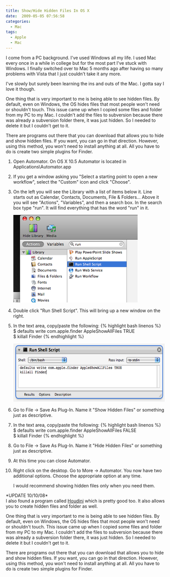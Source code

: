 ```yaml
---
title: Show/Hide Hidden Files In OS X
date:  2009-05-05 07:56:58
categories:
  - Mac
tags:
  - Apple
  - Mac
---
```


I come from a PC background. I've used Windows all my life. I used Mac every once in a while in college but for the most part I've stuck with Windows. I finally switched over to Mac 5 months ago after having so many problems with Vista that I just couldn't take it any more.

I've slowly but surely been learning the ins and outs of the Mac. I gotta say I love it though.

One thing that is very important to me is being able to see hidden files. By default, even on Windows, the OS hides files that most people won't need or shouldn't touch. This issue came up when I copied some files and folder from my PC to my Mac. I couldn't add the files to subversion because there was already a subversion folder there, it was just hidden. So I needed to delete it but I couldn't get to it.

There are programs out there that you can download that allows you to hide and show hidden files. If you want, you can go in that direction. However, using this method, you won't need to install anything at all. All you have to do is create two simple plugins for Finder.

1.  Open Automator. On OS X 10.5 Automator is located in Applications\Automator.app

2.  If you get a window asking you "Select a starting point to open a new workflow", select the "Custom" icon and click "Choose".

3.  On the left you will see the Library with a list of items below it. Line starts out as Calendar, Contacts, Documents, File & Folders... Above it you will see "Actions", "Variables", and then a search box. In the search box type "run". It will find everything that has the word "run" in it.

    <img class="size-full wp-image-278" title="Automator" src="/assets/images/posts/2009/09/automator_runshellscript.png" alt="Automator" width="394" height="277" />

4.  Double click "Run Shell Script". This will bring up a new window on the right.

5.  In the text area, copy/paste the following:
    {% highlight bash linenos %}
    $ defaults write com.apple.finder AppleShowAllFiles TRUE  
    $ killall Finder
    {% endhighlight %}

    <img class="size-full wp-image-276" title="Automator" src="/assets/images/posts/2009/09/automator_code.png" alt="Automator" width="561" height="184" />

6.  Go to File -> Save As Plug-In. Name it "Show Hidden Files" or something just as descriptive.

7.  In the text area, copy/paste the following:
    {% highlight bash linenos %}
    $ defaults write com.apple.finder AppleShowAllFiles FALSE  
    $ killall Finder
    {% endhighlight %}

8.  Go to File -> Save As Plug-In. Name it "Hide Hidden Files" or something just as descriptive.

9.  At this time you can close Automator.

10.  Right click on the desktop. Go to More -> Automator. You now have two additional options. Choose the appropriate option at any time.

     I would recommend showing hidden files only when you need them.

\*UPDATE 10/10/08\*  
I also found a program called <a href="http://www.macupdate.com/info.php/id/26729" target="_blank">Houdini</a> which is pretty good too. It also allows you to create hidden files and folder as well.

One thing that is very important to me is being able to see hidden files. By default, even on Windows, the OS hides files that most people won't need or shouldn't touch. This issue came up when I copied some files and folder from my PC to my Mac. I couldn't add the files to subversion because there was already a subversion folder there, it was just hidden. So I needed to delete it but I couldn't get to it.

There are programs out there that you can download that allows you to hide and show hidden files. If you want, you can go in that direction. However, using this method, you won't need to install anything at all. All you have to do is create two simple plugins for Finder.
